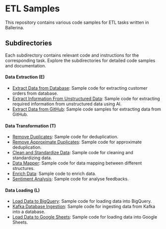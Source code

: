 # ETL Samples
This repository contains various code samples for ETL tasks written in Ballerina.

## Subdirectories
Each subdirectory contains relevant code and instructions for the corresponding task. Explore the subdirectories for detailed code samples and documentation.

#### Data Extraction (E)
- [Extract Data from Database](extract-data-from-database): Sample code for extracting customer orders from database.
- [Extract Information From Unstructured Data](extract-information-from-unstructured-data): Sample code for extracting required information from unstructured data using AI.
- [Extract Data from GitHub](extract-data-from-github): Sample code samples for extracting data from GitHub.

#### Data Transformation (T)
- [Remove Duplicates](remove-duplicates): Sample code for deduplication.
- [Remove Approximate Duplicates](remove-approximate-duplicates): Sample code for approximate deduplication.
- [Clean and Standardize Data](clean-and-standardize-data): Sample code for cleaning and standardizing data.
- [Data Mapper](data-mapper): Sample code for data mapping between different structures.
- [Enrich Data](enrich-data): Sample code to enrich data.
- [Sentiment Analysis](sentiment-analysis): Sample code for analyse feedbacks.

#### Data Loading (L)
- [Load Data to BigQuery](load-data-to-bigquery): Sample code for loading data into BigQuery.
- [Kafka Database Ingestion](kafka-db-ingestion): Sample code for ingesting data from Kafka into a database.
- [Load Data to Google Sheets](load-data-to-gsheet): Sample code for loading data into Google Sheets.
